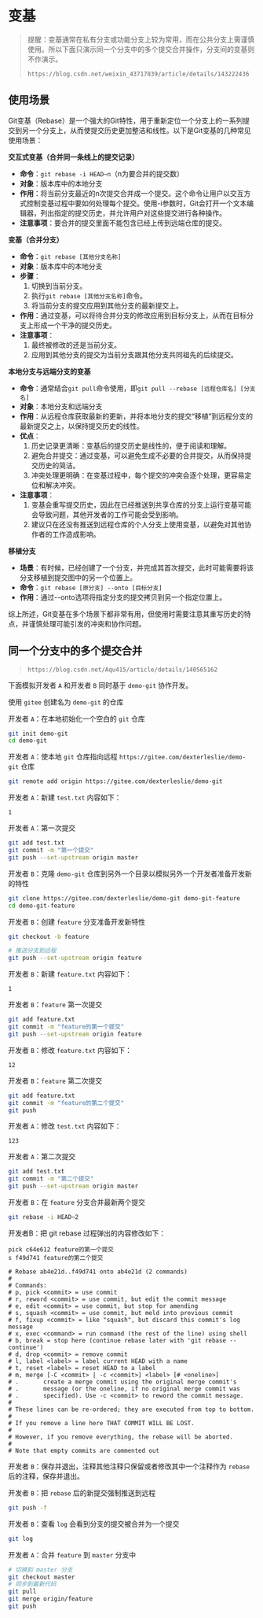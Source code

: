 # 变基

>提醒：变基通常在私有分支或功能分支上较为常用，而在公共分支上需谨慎使用。所以下面只演示同一个分支中的多个提交合并操作，分支间的变基则不作演示。
>
>`https://blog.csdn.net/weixin_43717839/article/details/143222436`



## 使用场景

Git变基（Rebase）是一个强大的Git特性，用于重新定位一个分支上的一系列提交到另一个分支上，从而使提交历史更加整洁和线性。以下是Git变基的几种常见使用场景：

**交互式变基（合并同一条线上的提交记录）**

- **命令**：`git rebase -i HEAD~n`（n为要合并的提交数）
- **对象**：版本库中的本地分支
- **作用**：将当前分支最近的n次提交合并成一个提交。这个命令让用户以交互方式控制变基过程中要如何处理每个提交。使用-i参数时，Git会打开一个文本编辑器，列出指定的提交历史，并允许用户对这些提交进行各种操作。
- **注意事项**：要合并的提交里面不能包含已经上传到远端仓库的提交。

**变基（合并分支）**

- **命令**：`git rebase [其他分支名称]`
- **对象**：版本库中的本地分支
- **步骤**：
  1. 切换到当前分支。
  2. 执行`git rebase [其他分支名称]`命令。
  3. 将当前分支的提交应用到其他分支的最新提交上。
- **作用**：通过变基，可以将待合并分支的修改应用到目标分支上，从而在目标分支上形成一个干净的提交历史。
- **注意事项**：
  1. 最终被修改的还是当前分支。
  2. 应用到其他分支的提交为当前分支跟其他分支共同祖先的后续提交。

**本地分支与远端分支的变基**

- **命令**：通常结合`git pull`命令使用，即`git pull --rebase [远程仓库名] [分支名]`
- **对象**：本地分支和远端分支
- **作用**：从远程仓库获取最新的更新，并将本地分支的提交“移植”到远程分支的最新提交之上，以保持提交历史的线性。
- **优点**：
  1. 历史记录更清晰：变基后的提交历史是线性的，便于阅读和理解。
  2. 避免合并提交：通过变基，可以避免生成不必要的合并提交，从而保持提交历史的简洁。
  3. 冲突处理更明确：在变基过程中，每个提交的冲突会逐个处理，更容易定位和解决冲突。
- **注意事项**：
  1. 变基会重写提交历史，因此在已经推送到共享仓库的分支上运行变基可能会导致问题，其他开发者的工作可能会受到影响。
  2. 建议只在还没有推送到远程仓库的个人分支上使用变基，以避免对其他协作者的工作造成影响。

**移植分支**

- **场景**：有时候，已经创建了一个分支，并完成其首次提交，此时可能需要将该分支移植到提交图中的另一个位置上。
- **命令**：`git rebase [原分支] --onto [目标分支]`
- **作用**：通过--onto选项将指定分支的提交拷贝到另一个指定位置上。

综上所述，Git变基在多个场景下都非常有用，但使用时需要注意其重写历史的特点，并谨慎处理可能引发的冲突和协作问题。



## 同一个分支中的多个提交合并

>`https://blog.csdn.net/Aqu415/article/details/140565162`

下面模拟开发者 `A` 和开发者 `B` 同时基于 `demo-git` 协作开发。

使用 `gitee` 创建名为 `demo-git` 的仓库

开发者 `A`：在本地初始化一个空白的 `git` 仓库

```bash
git init demo-git
cd demo-git
```

开发者 `A`：使本地 `git` 仓库指向远程 `https://gitee.com/dexterleslie/demo-git` 仓库

```bash
git remote add origin https://gitee.com/dexterleslie/demo-git
```

开发者 `A`：新建 `test.txt` 内容如下：

```
1
```

开发者 `A`：第一次提交

```bash
git add test.txt
git commit -m "第一个提交"
git push --set-upstream origin master
```

开发者 `B`：克隆 `demo-git` 仓库到另外一个目录以模拟另外一个开发者准备开发新的特性

```bash
git clone https://gitee.com/dexterleslie/demo-git demo-git-feature
cd demo-git-feature
```

开发者 `B`：创建 `feature` 分支准备开发新特性

```bash
git checkout -b feature

# 推送分支到远程
git push --set-upstream origin feature
```

开发者 `B`：新建 `feature.txt` 内容如下：

```
1
```

开发者 `B`：`feature` 第一次提交

```bash
git add feature.txt
git commit -m "feature的第一个提交"
git push --set-upstream origin feature
```

开发者 `B`：修改 `feature.txt` 内容如下：

```
12
```

开发者 `B`：`feature` 第二次提交

```bash
git add feature.txt
git commit -m "feature的第二个提交"
git push
```

开发者 `A`：修改 `test.txt` 内容如下：

```
123
```

开发者 `A`：第二次提交

```bash
git add test.txt
git commit -m "第二个提交"
git push --set-upstream origin master
```

开发者 `B`：在 `feature` 分支合并最新两个提交

```bash
git rebase -i HEAD~2
```

开发者B：把 git rebase 过程弹出的内容修改如下：

```
pick c64e612 feature的第一个提交
s f49d741 feature的第二个提交

# Rebase ab4e21d..f49d741 onto ab4e21d (2 commands)
#
# Commands:
# p, pick <commit> = use commit
# r, reword <commit> = use commit, but edit the commit message
# e, edit <commit> = use commit, but stop for amending
# s, squash <commit> = use commit, but meld into previous commit
# f, fixup <commit> = like "squash", but discard this commit's log message
# x, exec <command> = run command (the rest of the line) using shell
# b, break = stop here (continue rebase later with 'git rebase --continue')
# d, drop <commit> = remove commit
# l, label <label> = label current HEAD with a name
# t, reset <label> = reset HEAD to a label
# m, merge [-C <commit> | -c <commit>] <label> [# <oneline>]
# .       create a merge commit using the original merge commit's
# .       message (or the oneline, if no original merge commit was
# .       specified). Use -c <commit> to reword the commit message.
#
# These lines can be re-ordered; they are executed from top to bottom.
#
# If you remove a line here THAT COMMIT WILL BE LOST.
#
# However, if you remove everything, the rebase will be aborted.
#
# Note that empty commits are commented out
```

开发者 `B`：保存并退出，注释其他注释只保留或者修改其中一个注释作为 `rebase` 后的注释，保存并退出。

开发者 `B`：把 `rebase` 后的新提交强制推送到远程

```bash
git push -f
```

开发者 `B`：查看 `log` 会看到分支的提交被合并为一个提交

```bash
git log
```

开发者 `A`：合并 `feature` 到 `master` 分支中

```bash
# 切换到 master 分支
git checkout master
# 同步到最新代码
git pull
git merge origin/feature
git push
```
